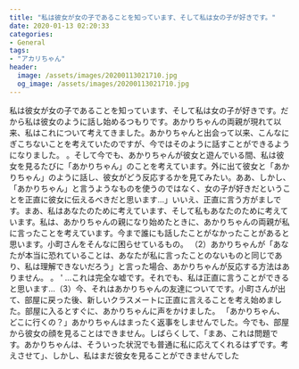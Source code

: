```yaml
---
title: "私は彼女が女の子であることを知っています、そして私は女の子が好きです。"
date: 2020-01-13 02:20:33
categories:
- General
tags:
- "アカリちゃん"
header:
  image: /assets/images/20200113021710.jpg
  og_image: /assets/images/20200113021710.jpg
---
```


私は彼女が女の子であることを知っています、そして私は女の子が好きです。だから私は彼女のように話し始めるつもりです。あかりちゃんの両親が現れて以来、私はこれについて考えてきました。あかりちゃんと出会って以来、こんなにぎこちないことを考えていたのですが、今ではそのように話すことができるようになりました。 。そして今でも、あかりちゃんが彼女と遊んでいる間、私は彼女を見るたびに「あかりちゃん」のことを考えています。外に出て彼女と「あかりちゃん」のように話し、彼女がどう反応するかを見てみたい。ああ、しかし、「あかりちゃん」と言うようなものを使うのではなく、女の子が好きだということを正直に彼女に伝えるべきだと思います…」いいえ、正直に言う方がましです。まあ、私はあなたのために考えています、そして私もあなたのために考えています。私は、あかりちゃんの親になり始めたときに、あかりちゃんの両親が私に言ったことを考えています。今まで誰にも話したことがなかったことがあると思います。小町さんをそんなに困らせているもの。 （2）あかりちゃんが「あなたが本当に恐れていることは、あなたが私に言ったことのないものと同じであり、私は理解できないだろう」と言った場合、あかりちゃんが反応する方法はありません。 。 &#39; …これは完全な嘘です。それでも、私は正直に言うことができると思います…（3）今、それはあかりちゃんの友達についてです。小町さんが出て、部屋に戻った後、新しいクラスメートに正直に言えることを考え始めました。部屋に入るとすぐに、あかりちゃんに声をかけました。 「あかりちゃん、どこに行くの？」あかりちゃんはまったく返事をしませんでした。今でも、部屋から彼女の顔を見ることはできません。しばらくして、「まあ、これは問題です。あかりちゃんは、そういった状況でも普通に私に応えてくれるはずです。考えさせて」、しかし、私はまだ彼女を見ることができませんでした
